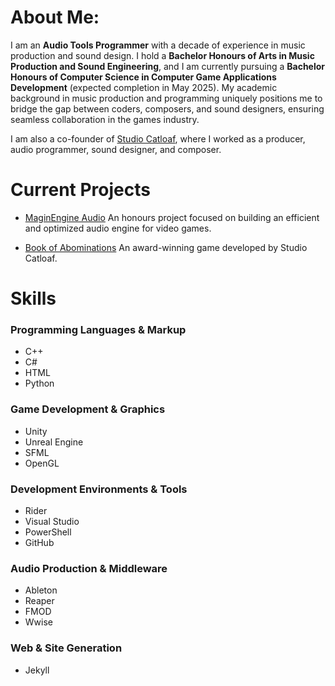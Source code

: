 # About Me:
I am an **Audio Tools Programmer** with a decade of experience in music production and sound design. 
I hold a **Bachelor Honours of Arts in Music Production and Sound Engineering**, and I am currently 
pursuing a **Bachelor Honours of Computer Science in Computer Game Applications Development** 
(expected completion in May 2025). My academic background in music production and programming 
uniquely positions me to bridge the gap between coders, composers, and sound designers, ensuring 
seamless collaboration in the games industry.

I am also a co-founder of [Studio Catloaf](https://janhuss.github.io/posts/The-Founding-of-Studio-Catloaf/), where I 
worked as a producer, audio programmer, sound designer, and composer.

# Current Projects

- [MaginEngine Audio](https://janhuss.github.io/posts/Building-an-Audio-Engine/)
An honours project focused on building an efficient and optimized audio engine for video games.

- [Book of Abominations](https://janhuss.github.io/posts/Dare-Academy-2023/)
An award-winning game developed by Studio Catloaf.


# Skills

### Programming Languages & Markup

- C++
- C#
- HTML
- Python

### Game Development & Graphics

- Unity
- Unreal Engine
- SFML
- OpenGL

### Development Environments & Tools

- Rider
- Visual Studio
- PowerShell
- GitHub

### Audio Production & Middleware

- Ableton
- Reaper
- FMOD
- Wwise

### Web & Site Generation

- Jekyll
